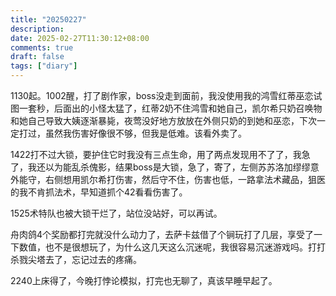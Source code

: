 ```yaml
---
title: "20250227"
description: 
date: 2025-02-27T11:30:12+08:00
comments: true
draft: false
tags: ["diary"]
---
```

1130起。1002醒，打了剧作家，boss没走到面前，我没使用我的鸿雪红蒂巫恋试图一套秒，后面出的小怪太猛了，红蒂2奶不住鸿雪和她自己，凯尔希只奶召唤物和她自己导致大姨逐渐暴毙，夜莺没好地方放放在外侧只奶的到她和巫恋，下次一定打过，虽然我伤害好像很不够，但我是低难。该看外卖了。

1422打不过大锁，要护住它时我没有三点生命，用了两点发现用不了了，我急了，我还以为能乱杀傀影，结果boss是大锁，急了，寄了，左侧苏苏洛加缪缪意外能守，右侧想用凯尔希打伤害，然后守不住，伤害也低，一路拿法术藏品，狙医的我不肯抓法术，早知道抓个42看看伤害了。

1525术特队也被大锁干烂了，站位没站好，可以再试。

舟肉鸽4个奖励都打完就没什么动力了，去萨卡兹借了个锏玩打了几层，享受了一下数值，也不是很想玩了，为什么这几天这么沉迷呢，我很容易沉迷游戏吗。打打杀戮尖塔去了，忘记过去的疼痛。

2240上床得了，今晚打悖论模拟，打完也无聊了，真该早睡早起了。